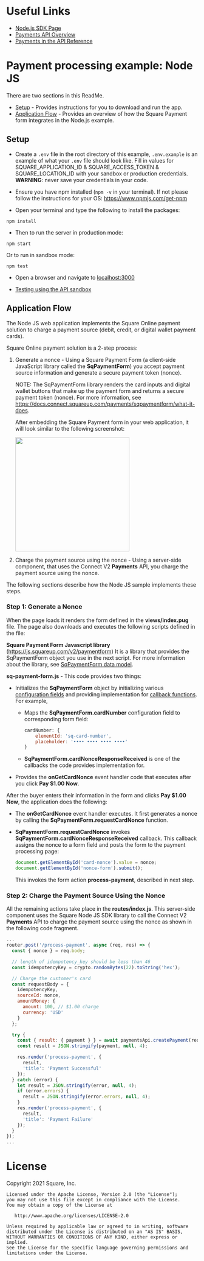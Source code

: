 # Useful Links

* [Node.js SDK Page](https://developer.squareup.com/docs/sdks/nodejs)
* [Payments API Overview](https://developer.squareup.com/docs/payments)
* [Payments in the API Reference](https://developer.squareup.com/reference/square/payments-api)

# Payment processing example: Node JS

There are two sections in this ReadMe.

* [Setup](#setup) - Provides instructions for you to download and run the app.
* [Application Flow](#application-flow) - Provides an overview of how the Square Payment form integrates in the Node.js example.

## Setup

* Create a `.env` file in the root directory of this example, `.env.example` is an example of what your `.env` file should look like. Fill in values for SQUARE_APPLICATION_ID & SQUARE_ACCESS_TOKEN & SQUARE_LOCATION_ID with your sandbox or production credentials.
<b>WARNING</b>: never save your credentials in your code.

* Ensure you have npm installed (`npm -v` in your terminal). If not please follow the instructions for your OS: https://www.npmjs.com/get-npm

* Open your terminal and type the following to install the packages:
```
npm install
```

* Then to run the server in production mode:
```
npm start
```
Or to run in sandbox mode:
```
npm test
```

* Open a browser and navigate to [localhost:3000](localhost:3000)

* [Testing using the API sandbox](https://developer.squareup.com/docs/testing/sandbox)

## Application Flow

The Node JS web application implements the Square Online payment solution to charge a payment source (debit, credit, or digital wallet payment cards).

Square Online payment solution is a 2-step process: 

1. Generate a nonce -  Using a Square Payment Form (a client-side JavaScript library 
called the **SqPaymentForm**) you accept payment source information and generate a secure payment token (nonce).

    NOTE: The SqPaymentForm library renders the card inputs and digital wallet buttons that make up the payment form and returns a secure payment token (nonce). For more information, see https://docs.connect.squareup.com/payments/sqpaymentform/what-it-does.

    After embedding the Square Payment form in your web application, it will look similar to the following screenshot:

    <img src="./PaymentFormExampleNode.png" width="300"/> 

2. Charge the payment source using the nonce - Using a server-side component, that uses the Connect V2 
**Payments** API, you charge the payment source using the nonce.

The following sections describe how the Node JS sample implements these steps.

### Step 1: Generate a Nonce

When the page loads it renders the form defined in the **views/index.pug** file. The page also downloads and executes the following scripts defined in the file:

 **Square Payment Form Javascript library** (https://js.squareup.com/v2/paymentform) It is a library that provides the SqPaymentForm object you use in the next script. For more information about the library, see [SqPaymentForm data model](https://developer.squareup.com/docs/api/paymentform#navsection-paymentform). 

**sq-payment-form.js** - This code provides two things:

* Initializes the **SqPaymentForm** object by initializing various 
[configuration fields](https://developer.squareup.com/docs/api/paymentform#paymentform-configurationfields) and providing implementation for [callback functions](https://developer.squareup.com/docs/api/paymentform#_callbackfunctions_detail). For example,

    * Maps the **SqPaymentForm.cardNumber** configuration field to corresponding form field:  

        ```javascript
        cardNumber: {
            elementId: 'sq-card-number',
            placeholder: '•••• •••• •••• ••••'
        }
        ```
    * **SqPaymentForm.cardNonceResponseReceived** is one of the callbacks the code provides implementation for. 

* Provides the **onGetCardNonce** event handler code that executes after you click **Pay $1.00 Now**.

After the buyer enters their information in the form and clicks **Pay $1.00 Now**, the application does the following: 

* The **onGetCardNonce** event handler executes. It first generates a nonce by calling the **SqPaymentForm.requestCardNonce** function.
* **SqPaymentForm.requestCardNonce** invokes **SqPaymentForm.cardNonceResponseReceived** callback. This callback  assigns the nonce to a form field and posts the form to the payment processing page:

    ```javascript
    document.getElementById('card-nonce').value = nonce;
    document.getElementById('nonce-form').submit();  
    ```

    This invokes the form action **process-payment**, described in next step.

### Step 2: Charge the Payment Source Using the Nonce 
All the remaining actions take place in the **routes/index.js**.  This server-side component uses the Square Node JS SDK library to call the Connect V2 **Payments** API to charge the payment source using the nonce as shown in the following code fragment. 
```javascript
...
router.post('/process-payment', async (req, res) => {
  const { nonce } = req.body;

  // length of idempotency_key should be less than 46
  const idempotencyKey = crypto.randomBytes(22).toString('hex');

  // Charge the customer's card
  const requestBody = {
    idempotencyKey,
    sourceId: nonce,
    amountMoney: {
      amount: 100, // $1.00 charge
      currency: 'USD'
    }
  };

  try {
    const { result: { payment } } = await paymentsApi.createPayment(requestBody);
    const result = JSON.stringify(payment, null, 4);

    res.render('process-payment', {
      result,
      'title': 'Payment Successful'
    });
  } catch (error) {
    let result = JSON.stringify(error, null, 4);
    if (error.errors) {
      result = JSON.stringify(error.errors, null, 4);
    }
    res.render('process-payment', {
      result,
      'title': 'Payment Failure'
    });
  }
});
...
```	

# License

Copyright 2021 Square, Inc.
​
```
Licensed under the Apache License, Version 2.0 (the "License");
you may not use this file except in compliance with the License.
You may obtain a copy of the License at
​
   http://www.apache.org/licenses/LICENSE-2.0
​
Unless required by applicable law or agreed to in writing, software
distributed under the License is distributed on an "AS IS" BASIS,
WITHOUT WARRANTIES OR CONDITIONS OF ANY KIND, either express or implied.
See the License for the specific language governing permissions and
limitations under the License.
```